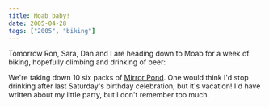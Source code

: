 ```yaml
---
title: Moab baby!
date: 2005-04-28
tags: ["2005", "biking"]
---
```

Tomorrow Ron, Sara, Dan and I are heading down to Moab for a week of biking, hopefully climbing and drinking of beer:
<a href="http://www.flickr.com/photos/hippos-are-evil/11276822/"><img src="http://photos10.flickr.com/11276822_4551f5c2fb_m.jpg" alt=""></a>

We're taking down 10 six packs of <a href="http://www.deschutesbrewery.com/BrewPub/OnTap/5830.aspx">Mirror Pond</a>.  One would think I'd stop drinking after last Saturday's birthday celebration, but it's vacation!  I'd have written about my little party, but I don't remember too much.
